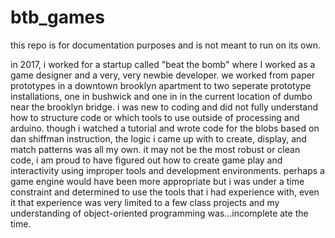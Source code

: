 # btb_games

this repo is for documentation purposes and is not meant to run on its own.

in 2017, i worked for a startup called "beat the bomb" where I worked as a game designer and
a very, very newbie developer. we worked from paper prototypes in a downtown brooklyn apartment
to two seperate prototype installations, one in bushwick and one in in the current location
of dumbo near the brooklyn bridge. i was new to coding and did not fully understand how to structure
code or which tools to use outside of processing and arduino. though i watched a tutorial and wrote code
for the blobs based on dan shiffman instruction, the logic i came up with to create, display, and match
patterns was all my own. it may not be the most robust or clean code, i am proud to have figured out how to
create game play and interactivity using improper tools and development environments. perhaps a game engine
would have been more appropriate but i was under a time constraint and determined to use the tools that i had
experience with, even it that experience was very limited to a few class projects and my understanding of
object-oriented programming was...incomplete ate the time.
